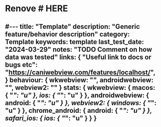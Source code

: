 # Renove # HERE
#---
title: "Template"
description: "Generic feature/behavior description"
category: Template
keywords: template
last_test_date: "2024-03-29"
notes: "TODO Comment on how data was tested"
links: {
    "Useful link to docs or bugs etc": "https://caniwebview.com/features/localhost/",
}
behaviour: {
    wkwebview: "",
    androidwebview: "",
    webview2: ""
}
stats: {
    wkwebview: {
        macos: {
            "*": "u"
        },
        ios: {
            "*": "u"
        }
    },
    androidwebview: {
        android: {
            "*": "u"
        }
    },
    webview2: {
        windows: {
            "*": "u"
        }
    },
    chrome_android: {
        android: {
            "*": "u"
        }
    },
    safari_ios: {
        ios: {
            "*": "u"
        }
    }
}
---
